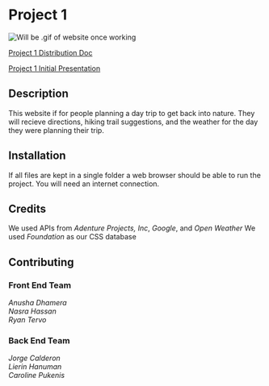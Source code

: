 # Project 1

![Will be .gif of website once working](https://github.com/caropukenis/project-1/blob/master/assets/honeydew.png?raw=true)

[Project 1 Distribution Doc](https://docs.google.com/document/d/1CCYAeF27QUyxrQqBTAXs6bHndoxuQcyzrcFDQe-ONII/edit)

[Project 1 Initial Presentation](https://docs.google.com/presentation/d/1is0evU1E2aNyx8VhjWFkZaB0Qc9CzWLkPTYOrda1X-I/edit#slide=id.p)

## Description
This website if for people planning a day trip to get back into nature. They will recieve directions, hiking trail suggestions, and the weather for the day they were planning their trip. 

## Installation
If all files are kept in a single folder a web browser should be able to run the project.
You will need an internet connection.

## Credits
We used APIs from *Adenture Projects, Inc*, *Google*, and *Open Weather* 
We used *Foundation* as our CSS database

## Contributing
### Front End Team
*Anusha Dhamera*<br>
*Nasra Hassan*<br>
*Ryan Tervo*<br>
### Back End Team
*Jorge Calderon*<br>
*Lierin Hanuman*<br>
*Caroline Pukenis*<br>
